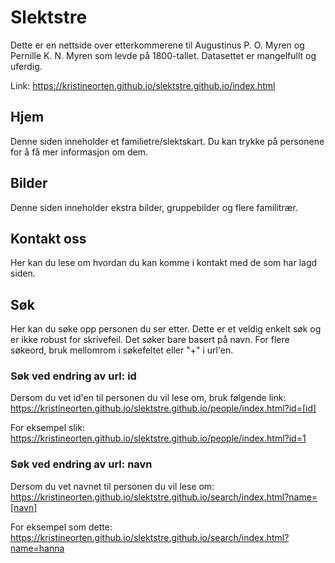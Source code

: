 # Slektstre
Dette er en nettside over etterkommerene til Augustinus P. O. Myren og Pernille K. N. Myren som levde på 1800-tallet. Datasettet er mangelfullt og uferdig.

Link: https://kristineorten.github.io/slektstre.github.io/index.html

## Hjem
Denne siden inneholder et familietre/slektskart. Du kan trykke på personene for å få mer informasjon om dem.

## Bilder
Denne siden inneholder ekstra bilder, gruppebilder og flere familitrær.

## Kontakt oss
Her kan du lese om hvordan du kan komme i kontakt med de som har lagd siden.

## Søk
Her kan du søke opp personen du ser etter. Dette er et veldig enkelt søk og er ikke robust for skrivefeil. Det søker bare basert på navn. For flere søkeord, bruk mellomrom i søkefeltet eller "+" i url'en.

### Søk ved endring av url: id
Dersom du vet id'en til personen du vil lese om, bruk følgende link:
https://kristineorten.github.io/slektstre.github.io/people/index.html?id=[id]

For eksempel slik:
https://kristineorten.github.io/slektstre.github.io/people/index.html?id=1

### Søk ved endring av url: navn
Dersom du vet navnet til personen du vil lese om:
https://kristineorten.github.io/slektstre.github.io/search/index.html?name=[navn]

For eksempel som dette:
https://kristineorten.github.io/slektstre.github.io/search/index.html?name=hanna
